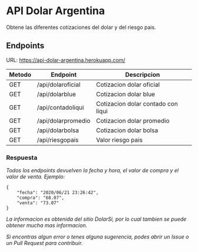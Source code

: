 # API Dolar Argentina

Obtene las diferentes cotizaciones del dolar y del riesgo pais.

## Endpoints

URL: https://api-dolar-argentina.herokuapp.com/

| Metodo | Endpoint | Descripcion |
| ------ | ------ | ------ |
| GET | /api/dolaroficial | Cotizacion dolar oficial |
| GET | /api/dolarblue | Cotizacion dolar blue |
| GET | /api/contadoliqui | Cotizacion dolar contado con liqui |
| GET | /api/dolarpromedio | Cotizacion dolar promedio |
| GET | /api/dolarbolsa | Cotizacion dolar bolsa |
| GET | /api/riesgopais | Valor riesgo pais |


### Respuesta

_Todos los endpoints devuelven la fecha y hora, el valor de compra y el valor de venta. Ejemplo:_

```
{
    "fecha": "2020/06/21 23:26:42",
    "compra": "68.07",
    "venta": "73.07"
}
```

_La informacion es obtenida del sitio DolarSi, por lo cual tambien se puede obtener mucha mas informacion._

_Si encontras algun error o tenes alguna sugerencia, podes abrir un Issue o un Pull Request para contribuir._

